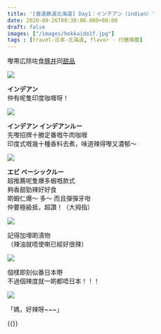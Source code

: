 ```yaml
---
title: '[食道鉄道北海道] Day1：インデアン（indian）'
date: 2020-09-26T08:30:00.000+08:00
draft: false
images: ["/images/hokkaido1f.jpg"]
tags : [travel-日本-北海道, flavor - 行膳積腹]
---
```


嚟帯広除咗食[豚丼](https://hidie.net/hokkaido2g/)同[甜品](https://hidie.net/hokkaido2c/)  

![](/images/hokkaido1f1.jpg)

**インデアン**  
仲有呢隻印度咖喱呀！

![](/images/hokkaido1f2.jpg)

**インデアン インデアンルー**  
先嚟招牌十勝定番嘅牛肉咖喱  
印度式嘅幾十種香料去煮，味道辣得嚟又濃郁～

![](/images/hokkaido1f3.jpg)

**エビ ベーシックルー**  
超推薦呢隻爆多蝦嘅款式  
夠香甜勁辣好好食  
啲蝦仁爆～ 多～ 而且彈彈牙咁  
仲要極級抵，超讚！（大拇指） 

![](/images/hokkaido1f4.jpg)

記得加埋啲漬物  
（辣油就唔使喇已經好很辣）

![](/images/hokkaido1f.jpg)

個樣即刻似番日本嘢  
不過個辣度就一啲都唔日本！！！  

![](/images/marnie044.jpg)

「媽，好辣呀~~~」

  
{{<hokkaido>}}
